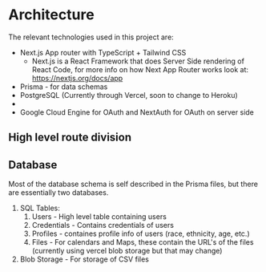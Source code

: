 # Architecture

The relevant technologies used in this project are: 
- Next.js App router with TypeScript + Tailwind CSS
    - Next.js is a React Framework that does Server Side rendering of React
      Code, for more info on how Next App Router works look at:
      https://nextjs.org/docs/app
- Prisma - for data schemas
- PostgreSQL (Currently through Vercel, soon to change to Heroku)
- 
- Google Cloud Engine for OAuth and NextAuth for OAuth on server side

## High level route division



## Database

Most of the database schema is self described in the Prisma files, but there
are essentially two databases.

1. SQL Tables:
    1. Users - High level table containing users
    2. Credentials - Contains credentials of users
    3. Profiles - containes profile info of users (race, ethnicity, age, etc.)
    4. Files - For calendars and Maps, these contain the URL's of the files (currently using vercel blob storage but that may change)
2. Blob Storage - For storage of CSV files
